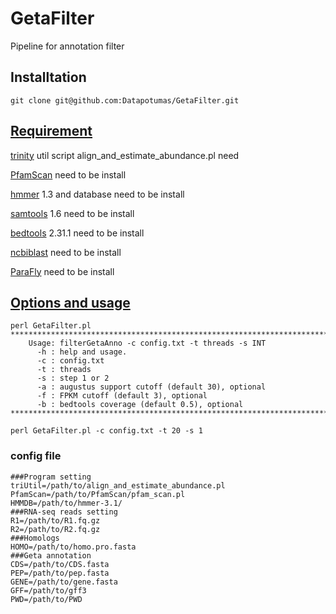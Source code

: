 # GetaFilter

Pipeline for annotation filter

## Installtation

```shell
git clone git@github.com:Datapotumas/GetaFilter.git
```

## [Requirement]()

[trinity](https://github.com/trinityrnaseq/trinityrnaseq) util script align_and_estimate_abundance.pl need

[PfamScan](https://github.com/SMRUCC/GCModeller/tree/master/src/interops/scripts/PfamScan/PfamScan) need to be install

[hmmer](https://github.com/EddyRivasLab/hmmer) 1.3 and database need  to be install

[samtools](https://github.com/samtools/samtools) 1.6 need to be install

[bedtools](https://github.com/arq5x/bedtools2) 2.31.1 need to be install

[ncbiblast](https://blast.ncbi.nlm.nih.gov/Blast.cgi) need to be install 

[ParaFly](https://github.com/ParaFly/ParaFly.git) need to be install

## [Options and usage]()

```
perl GetaFilter.pl
************************************************************************
    Usage: filterGetaAnno -c config.txt -t threads -s INT
      -h : help and usage.
      -c : config.txt
      -t : threads
      -s : step 1 or 2
      -a : augustus support cutoff (default 30), optional
      -f : FPKM cutoff (default 3), optional
      -b : bedtools coverage (default 0.5), optional
************************************************************************

perl GetaFilter.pl -c config.txt -t 20 -s 1
```

### config file

```
###Program setting
triUtil=/path/to/align_and_estimate_abundance.pl
PfamScan=/path/to/PfamScan/pfam_scan.pl
HMMDB=/path/to/hmmer-3.1/
###RNA-seq reads setting
R1=/path/to/R1.fq.gz
R2=/path/to/R2.fq.gz
###Homologs
HOMO=/path/to/homo.pro.fasta
###Geta annotation
CDS=/path/to/CDS.fasta
PEP=/path/to/pep.fasta
GENE=/path/to/gene.fasta
GFF=/path/to/gff3
PWD=/path/to/PWD
```
